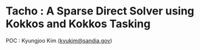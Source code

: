 # Tacho : A Sparse Direct Solver using Kokkos and Kokkos Tasking

POC : Kyungjoo Kim (kyukim@sandia.gov)



